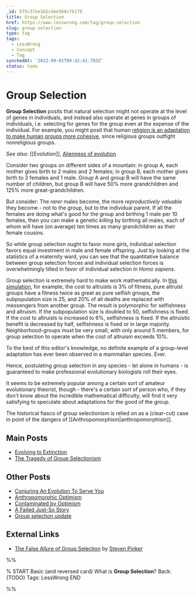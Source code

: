 ```yaml
---
_id: 5f5c37ee1b5cdee568cfb170
title: Group Selection
href: https://www.lesswrong.com/tag/group-selection
slug: group-selection
type: tag
tags:
  - LessWrong
  - Concept
  - Tag
synchedAt: '2022-09-01T09:42:41.703Z'
status: todo
---
```


# Group Selection

**Group Selection** posits that natural selection might not operate at the level of genes in individuals, and instead also operate at genes in groups of individuals, i.e. selecting for genes for the group even at the expense of the individual. For example, you might posit that human [religion is an adaptation to make human groups more cohesive](http://lesswrong.com/lw/mk/a_failed_justso_story/), since religious groups outfight nonreligious groups.

*See also:* [[Evolution]], [Alienness of evolution](https://wiki.lesswrong.com/wiki/Alienness_of_evolution)

Consider two groups on different sides of a mountain: in group A, each mother gives birth to 2 males and 2 females; in group B, each mother gives birth to 3 females and 1 male. Group A and group B will have the same number of children, but group B will have 50% more grandchildren and 125% more great-grandchildren.

But consider: The *rarer* males become, the more *reproductively valuable* they become - not to the group, but to the individual parent. If all the females are doing what's good for the group and birthing 1 male per 10 females, then you can make a genetic *killing* by birthing all males, each of whom will have (on average) ten times as many grandchildren as their female cousins.

So while group selection ought to favor more girls, individual selection favors equal investment in male and female offspring. Just by looking at the statistics of a maternity ward, you can see that the quantitative balance between group selection forces and individual selection forces is overwhelmingly tilted in favor of individual selection in *Homo sapiens*.

Group selection is extremely hard to make work mathematically. In [this simulation](http://www.gnxp.com/MT2/archives/003540.html), for example, the cost to altruists is 3% of fitness, pure altruist groups have a fitness twice as great as pure selfish groups, the subpopulation size is 25, and 20% of all deaths are replaced with messengers from another group. The result is polymorphic for selfishness and altruism. If the subpopulation size is doubled to 50, selfishness is fixed. If the cost to altruists is increased to 6%, selfishness is fixed. If the altruistic benefit is decreased by half, selfishness is fixed or in large majority. Neighborhood-groups must be very small, with only around 5 members, for group selection to operate when the cost of altruism exceeds 10%.

To the best of this editor's knowledge, no definite example of a group-level adaptation has ever been observed in a mammalian species. Ever.

Hence, postulating group selection in any species - let alone in humans - is guaranteed to make professional evolutionary biologists roll their eyes.

It seems to be extremely popular among a certain sort of amateur evolutionary theorist, though - there's a certain sort of person who, if they don't know about the incredible mathematical difficulty, will find it very satisfying to speculate about adaptations for the good of the group.

The historical fiasco of group selectionism is relied on as a (clear-cut) case in point of the dangers of [[Anthropomorphism|anthropomorphism]].

## Main Posts

- [Evolving to Extinction](http://lesswrong.com/lw/l5/evolving_to_extinction/)
- [The Tragedy of Group Selectionism](http://lesswrong.com/lw/kw/the_tragedy_of_group_selectionism/)

## Other Posts

- [Conjuring An Evolution To Serve You](http://lesswrong.com/lw/l8/conjuring_an_evolution_to_serve_you/)
- [Anthropomorphic Optimism](http://lesswrong.com/lw/st/anthropomorphic_optimism/)
- [Contaminated by Optimism](http://lesswrong.com/lw/su/contaminated_by_optimism/)
- [A Failed Just-So Story](http://lesswrong.com/lw/mk/a_failed_justso_story/)
- [Group selection update](http://lesswrong.com/lw/300/group_selection_update/)

## External Links

- [The False Allure of Group Selection](http://edge.org/conversation/the-false-allure-of-group-selection) by [Steven Pinker](https://en.wikipedia.org/wiki/Steven_Pinker)


%%

% START
Basic (and reversed card)
What is **Group Selection**?
Back: {TODO}
Tags: LessWrong
END

%%
	
